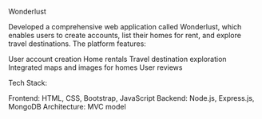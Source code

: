 Wonderlust

Developed a comprehensive web application called Wonderlust, which enables users to create accounts, list their homes for rent, and explore travel destinations. The platform features:

User account creation
Home rentals
Travel destination exploration
Integrated maps and images for homes
User reviews

Tech Stack:

Frontend: HTML, CSS, Bootstrap, JavaScript
Backend: Node.js, Express.js, MongoDB
Architecture: MVC model
